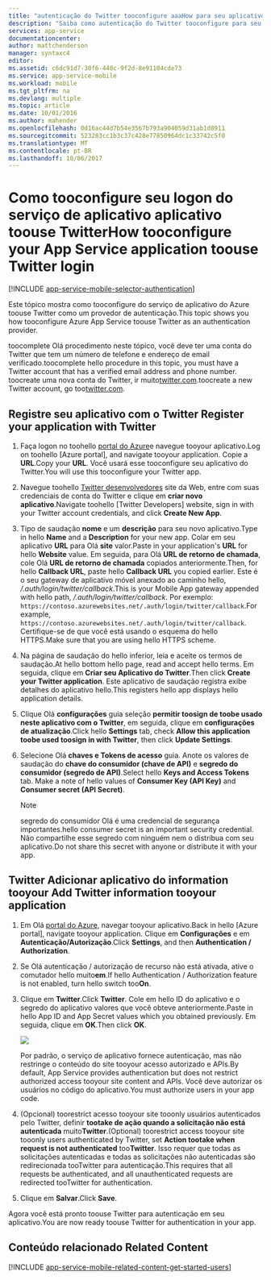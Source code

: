 ```yaml
---
title: "autenticação do Twitter tooconfigure aaaHow para seu aplicativo de serviços de aplicativos"
description: "Saiba como autenticação do Twitter tooconfigure para seu aplicativo de serviços de aplicativos."
services: app-service
documentationcenter: 
author: mattchenderson
manager: syntaxc4
editor: 
ms.assetid: c6dc91d7-30f6-448c-9f2d-8e91104cde73
ms.service: app-service-mobile
ms.workload: mobile
ms.tgt_pltfrm: na
ms.devlang: multiple
ms.topic: article
ms.date: 10/01/2016
ms.author: mahender
ms.openlocfilehash: 0d16ac44d7b54e3567b793a904059d31ab1d8911
ms.sourcegitcommit: 523283cc1b3c37c428e77850964dc1c33742c5f0
ms.translationtype: MT
ms.contentlocale: pt-BR
ms.lasthandoff: 10/06/2017
---
```

# <a name="how-tooconfigure-your-app-service-application-toouse-twitter-login"></a><span data-ttu-id="902bb-103">Como tooconfigure seu logon do serviço de aplicativo aplicativo toouse Twitter</span><span class="sxs-lookup"><span data-stu-id="902bb-103">How tooconfigure your App Service application toouse Twitter login</span></span>
[!INCLUDE [app-service-mobile-selector-authentication](../../includes/app-service-mobile-selector-authentication.md)]

<span data-ttu-id="902bb-104">Este tópico mostra como tooconfigure do serviço de aplicativo do Azure toouse Twitter como um provedor de autenticação.</span><span class="sxs-lookup"><span data-stu-id="902bb-104">This topic shows you how tooconfigure Azure App Service toouse Twitter as an authentication provider.</span></span>

<span data-ttu-id="902bb-105">toocomplete Olá procedimento neste tópico, você deve ter uma conta do Twitter que tem um número de telefone e endereço de email verificado.</span><span class="sxs-lookup"><span data-stu-id="902bb-105">toocomplete hello procedure in this topic, you must have a Twitter account that has a verified email address and phone number.</span></span> <span data-ttu-id="902bb-106">toocreate uma nova conta do Twitter, ir muito<a href="http://go.microsoft.com/fwlink/p/?LinkID=268287" target="_blank">twitter.com</a>.</span><span class="sxs-lookup"><span data-stu-id="902bb-106">toocreate a new Twitter account, go too<a href="http://go.microsoft.com/fwlink/p/?LinkID=268287" target="_blank">twitter.com</a>.</span></span>

## <span data-ttu-id="902bb-107"><a name="register"> </a>Registre seu aplicativo com o Twitter</span><span class="sxs-lookup"><span data-stu-id="902bb-107"><a name="register"> </a>Register your application with Twitter</span></span>
1. <span data-ttu-id="902bb-108">Faça logon no toohello [portal do Azure]e navegue tooyour aplicativo.</span><span class="sxs-lookup"><span data-stu-id="902bb-108">Log on toohello [Azure portal], and navigate tooyour application.</span></span> <span data-ttu-id="902bb-109">Copie a **URL**.</span><span class="sxs-lookup"><span data-stu-id="902bb-109">Copy your **URL**.</span></span> <span data-ttu-id="902bb-110">Você usará esse tooconfigure seu aplicativo do Twitter.</span><span class="sxs-lookup"><span data-stu-id="902bb-110">You will use this tooconfigure your Twitter app.</span></span>
2. <span data-ttu-id="902bb-111">Navegue toohello [Twitter desenvolvedores] site da Web, entre com suas credenciais de conta do Twitter e clique em **criar novo aplicativo**.</span><span class="sxs-lookup"><span data-stu-id="902bb-111">Navigate toohello [Twitter Developers] website, sign in with your Twitter account credentials, and click **Create New App**.</span></span>
3. <span data-ttu-id="902bb-112">Tipo de saudação **nome** e um **descrição** para seu novo aplicativo.</span><span class="sxs-lookup"><span data-stu-id="902bb-112">Type in hello **Name** and a **Description** for your new app.</span></span> <span data-ttu-id="902bb-113">Colar em seu aplicativo **URL** para Olá **site** valor.</span><span class="sxs-lookup"><span data-stu-id="902bb-113">Paste in your application's **URL** for hello **Website** value.</span></span> <span data-ttu-id="902bb-114">Em seguida, para Olá **URL de retorno de chamada**, cole Olá **URL de retorno de chamada** copiados anteriormente.</span><span class="sxs-lookup"><span data-stu-id="902bb-114">Then, for hello **Callback URL**, paste hello **Callback URL** you copied earlier.</span></span> <span data-ttu-id="902bb-115">Este é o seu gateway de aplicativo móvel anexado ao caminho hello, */.auth/login/twitter/callback*.</span><span class="sxs-lookup"><span data-stu-id="902bb-115">This is your Mobile App gateway appended with hello path, */.auth/login/twitter/callback*.</span></span> <span data-ttu-id="902bb-116">Por exemplo: `https://contoso.azurewebsites.net/.auth/login/twitter/callback`.</span><span class="sxs-lookup"><span data-stu-id="902bb-116">For example, `https://contoso.azurewebsites.net/.auth/login/twitter/callback`.</span></span> <span data-ttu-id="902bb-117">Certifique-se de que você está usando o esquema do hello HTTPS.</span><span class="sxs-lookup"><span data-stu-id="902bb-117">Make sure that you are using hello HTTPS scheme.</span></span>
4. <span data-ttu-id="902bb-118">Na página de saudação do hello inferior, leia e aceite os termos de saudação.</span><span class="sxs-lookup"><span data-stu-id="902bb-118">At hello bottom hello page, read and accept hello terms.</span></span> <span data-ttu-id="902bb-119">Em seguida, clique em **Criar seu Aplicativo do Twitter**.</span><span class="sxs-lookup"><span data-stu-id="902bb-119">Then click **Create your Twitter application**.</span></span> <span data-ttu-id="902bb-120">Este aplicativo de saudação registra exibe detalhes do aplicativo hello.</span><span class="sxs-lookup"><span data-stu-id="902bb-120">This registers hello app displays hello application details.</span></span>
5. <span data-ttu-id="902bb-121">Clique Olá **configurações** guia seleção **permitir toosign de toobe usado neste aplicativo com o Twitter**, em seguida, clique em **configurações de atualização**.</span><span class="sxs-lookup"><span data-stu-id="902bb-121">Click hello **Settings** tab, check **Allow this application toobe used toosign in with Twitter**, then click **Update Settings**.</span></span>
6. <span data-ttu-id="902bb-122">Selecione Olá **chaves e Tokens de acesso** guia. Anote os valores de saudação do **chave do consumidor (chave de API)** e **segredo do consumidor (segredo de API)**.</span><span class="sxs-lookup"><span data-stu-id="902bb-122">Select hello **Keys and Access Tokens** tab. Make a note of hello values of **Consumer Key (API Key)** and **Consumer secret (API Secret)**.</span></span>
   
   > [!NOTE]
   > <span data-ttu-id="902bb-123">segredo do consumidor Olá é uma credencial de segurança importantes.</span><span class="sxs-lookup"><span data-stu-id="902bb-123">hello consumer secret is an important security credential.</span></span> <span data-ttu-id="902bb-124">Não compartilhe esse segredo com ninguém nem o distribua com seu aplicativo.</span><span class="sxs-lookup"><span data-stu-id="902bb-124">Do not share this secret with anyone or distribute it with your app.</span></span>
   > 
   > 

## <span data-ttu-id="902bb-125"><a name="secrets"></a>Twitter Adicionar aplicativo do information tooyour</span><span class="sxs-lookup"><span data-stu-id="902bb-125"><a name="secrets"> </a>Add Twitter information tooyour application</span></span>
1. <span data-ttu-id="902bb-126">Em Olá [portal do Azure], navegar tooyour aplicativo.</span><span class="sxs-lookup"><span data-stu-id="902bb-126">Back in hello [Azure portal], navigate tooyour application.</span></span> <span data-ttu-id="902bb-127">Clique em **Configurações** e em **Autenticação/Autorização**.</span><span class="sxs-lookup"><span data-stu-id="902bb-127">Click **Settings**, and then **Authentication / Authorization**.</span></span>
2. <span data-ttu-id="902bb-128">Se Olá autenticação / autorização de recurso não está ativada, ative o comutador hello muito**em**.</span><span class="sxs-lookup"><span data-stu-id="902bb-128">If hello Authentication / Authorization feature is not enabled, turn hello switch too**On**.</span></span>
3. <span data-ttu-id="902bb-129">Clique em **Twitter**.</span><span class="sxs-lookup"><span data-stu-id="902bb-129">Click **Twitter**.</span></span> <span data-ttu-id="902bb-130">Cole em hello ID do aplicativo e o segredo do aplicativo valores que você obteve anteriormente.</span><span class="sxs-lookup"><span data-stu-id="902bb-130">Paste in hello App ID and App Secret values which you obtained previously.</span></span> <span data-ttu-id="902bb-131">Em seguida, clique em **OK**.</span><span class="sxs-lookup"><span data-stu-id="902bb-131">Then click **OK**.</span></span>
   
   ![][1]
   
   <span data-ttu-id="902bb-132">Por padrão, o serviço de aplicativo fornece autenticação, mas não restringe o conteúdo do site tooyour acesso autorizado e APIs.</span><span class="sxs-lookup"><span data-stu-id="902bb-132">By default, App Service provides authentication but does not restrict authorized access tooyour site content and APIs.</span></span> <span data-ttu-id="902bb-133">Você deve autorizar os usuários no código do aplicativo.</span><span class="sxs-lookup"><span data-stu-id="902bb-133">You must authorize users in your app code.</span></span>
4. <span data-ttu-id="902bb-134">(Opcional) toorestrict acesso tooyour site tooonly usuários autenticados pelo Twitter, definir **tootake de ação quando a solicitação não está autenticada** muito**Twitter**.</span><span class="sxs-lookup"><span data-stu-id="902bb-134">(Optional) toorestrict access tooyour site tooonly users authenticated by Twitter, set **Action tootake when request is not authenticated** too**Twitter**.</span></span> <span data-ttu-id="902bb-135">Isso requer que todas as solicitações autenticadas e todas as solicitações não autenticadas são redirecionada tooTwitter para autenticação.</span><span class="sxs-lookup"><span data-stu-id="902bb-135">This requires that all requests be authenticated, and all unauthenticated requests are redirected tooTwitter for authentication.</span></span>
5. <span data-ttu-id="902bb-136">Clique em **Salvar**.</span><span class="sxs-lookup"><span data-stu-id="902bb-136">Click **Save**.</span></span>

<span data-ttu-id="902bb-137">Agora você está pronto toouse Twitter para autenticação em seu aplicativo.</span><span class="sxs-lookup"><span data-stu-id="902bb-137">You are now ready toouse Twitter for authentication in your app.</span></span>

## <span data-ttu-id="902bb-138"><a name="related-content"> </a>Conteúdo relacionado</span><span class="sxs-lookup"><span data-stu-id="902bb-138"><a name="related-content"> </a>Related Content</span></span>
[!INCLUDE [app-service-mobile-related-content-get-started-users](../../includes/app-service-mobile-related-content-get-started-users.md)]

<!-- Images. -->

[0]: ./media/app-service-mobile-how-to-configure-twitter-authentication/app-service-twitter-redirect.png
[1]: ./media/app-service-mobile-how-to-configure-twitter-authentication/mobile-app-twitter-settings.png

<!-- URLs. -->

[Twitter desenvolvedores]: http://go.microsoft.com/fwlink/p/?LinkId=268300
[portal do Azure]: https://portal.azure.com/
[xamarin]: ../app-services-mobile-app-xamarin-ios-get-started-users.md
